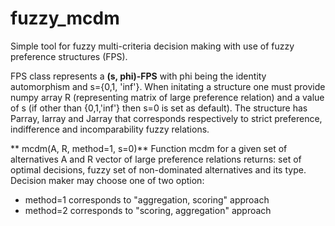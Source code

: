 # fuzzy_mcdm
Simple tool for fuzzy multi-criteria decision making with use of fuzzy preference structures (FPS).

FPS class represents a **(s, phi)-FPS** with phi being the identity automorphism and s={0,1, 'inf'}. When initating a structure one must provide numpy array R (representing matrix of large preference relation) and a value of s (if other than {0,1,'inf'} then s=0 is set as default). The structure has Parray, Iarray and Jarray that corresponds respectively to strict preference, indifference and incomparability fuzzy relations. 

** mcdm(A, R, method=1, s=0)**
Function mcdm for a given set of alternatives A and R vector of large preference relations returns: set of optimal decisions, fuzzy set of non-dominated alternatives and its type. Decision maker may choose one of two option:
- method=1 corresponds to "aggregation, scoring" approach
- method=2 corresponds to "scoring, aggregation" approach

